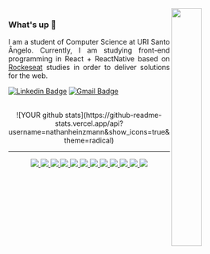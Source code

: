 <img src="https://media.giphy.com/media/ZVik7pBtu9dNS/giphy.gif" width="35%" align="right" >

### What's up 👋

<p align="justify">I am a student of Computer Science at URI Santo Ângelo. Currently, I am studying front-end programming in React + ReactNative based on <a href="https://rocketseat.com.br/">Rockeseat</a> studies in order to deliver solutions for the web.</p>

<div align="left">

  [![Linkedin Badge](https://img.shields.io/badge/-LinkedIn-blue?style=flat-square&logo=Linkedin&logoColor=white&link=https://www.linkedin.com/in/nathan-heinzmann-616216141/)](https://www.linkedin.com/in/nathan-heinzmann-616216141/) 
  [![Gmail Badge](https://img.shields.io/badge/-Gmail-c14438?style=flat-square&logo=Gmail&logoColor=white&link=mailto:nathanhph@gmail.com)](mailto:nathanhph@gmail.com)

</div>

<br>

<div align="center">
   ![YOUR github stats](https://github-readme-stats.vercel.app/api?username=nathanheinzmann&show_icons=true&theme=radical)

</div>

  ***
  <div align="center">
  <a href="https://www.markdownguide.org/">
      <img src="https://img.shields.io/badge/-Markdown-000000?style=for-the-badge&labelColor=000000&logo=markdown&logoColor=white"/>
  </a>
  <a href="https://developer.mozilla.org/pt-BR/docs/Web/HTML">
      <img src="https://img.shields.io/badge/-HTML-E34F26?style=for-the-badge&labelColor=E34F26&logo=html5&logoColor=white"/>
  </a>
  <a href="https://www.w3schools.com/css/">
      <img src="https://img.shields.io/badge/-CSS-1572B6?style=for-the-badge&labelColor=1572B6&logo=css3&logoColor=white"/>
  </a>
  <a href="https://developer.mozilla.org/pt-BR/docs/Web/JavaScript">
      <img src="https://img.shields.io/badge/-Javascript-F7DF1E?style=for-the-badge&labelColor=F7DF1E&logo=javascript&logoColor=black"/>
  </a>
  <a href="https://www.typescriptlang.org/">
      <img src="https://img.shields.io/badge/-TypeScript-3178C6?style=for-the-badge&labelColor=3178C6&logo=typescript&logoColor=white"/>
  </a>
  <a href="https://pt-br.reactjs.org/">
      <img src="https://img.shields.io/badge/-React-61DAFB?style=for-the-badge&labelColor=61DAFB&logo=react&logoColor=black"/>
  </a>
  <a href="https://angular.io/">
      <img src="https://img.shields.io/badge/-Angular-FF0000?style=for-the-badge&labelColor=FF0000&logo=angular&logoColor=white"/>
  </a>

  <!-- Back-end tools -->
  <a href="https://eslint.org/">
      <img src="https://img.shields.io/badge/-Node-339933?style=for-the-badge&labelColor=339933&logo=node.js&logoColor=white"/>
  </a>

  <!-- Versioning Tools -->
  <a href="https://git-scm.com/">
      <img src="https://img.shields.io/badge/-Git-F05032?style=for-the-badge&labelColor=F05032&logo=git&logoColor=white"/>
  </a>

  <!-- Databases -->
  <a href="https://www.mysql.com/">
      <img src="https://img.shields.io/badge/-MySQL-4479A1?style=for-the-badge&labelColor=4479A1&logo=mysql&logoColor=white"/>
  </a>

  <!-- Web Deploy Tools -->
  <a href="https://vercel.com/">
      <img src="https://img.shields.io/badge/-Vercel-000000?style=for-the-badge&labelColor=000000&logo=vercel&logoColor=white"/>
  </a>
  <a href="https://www.netlify.com/">
      <img src="https://img.shields.io/badge/-Netlify-00C7B7?style=for-the-badge&labelColor=00C7B7&logo=netlify&logoColor=white"/>
  </a>
</div>
